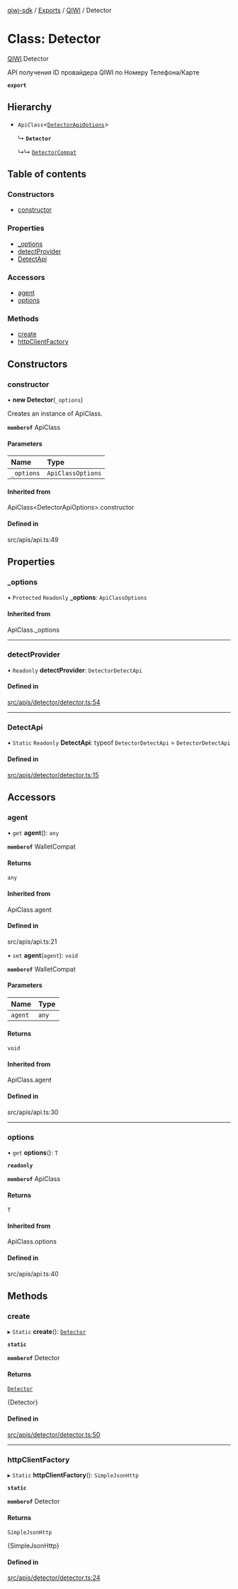 [qiwi-sdk](../README.md) / [Exports](../modules.md) / [QIWI](../modules/QIWI.md) / Detector

# Class: Detector

[QIWI](../modules/QIWI.md).Detector

API получения ID провайдера QIWI по Номеру Телефона/Карте

**`export`**

## Hierarchy

- `ApiClass`<[`DetectorApiOptions`](../modules/QIWI.md#detectorapioptions)\>

  ↳ **`Detector`**

  ↳↳ [`DetectorCompat`](QIWI.DetectorCompat.md)

## Table of contents

### Constructors

- [constructor](QIWI.Detector.md#constructor)

### Properties

- [\_options](QIWI.Detector.md#_options)
- [detectProvider](QIWI.Detector.md#detectprovider)
- [DetectApi](QIWI.Detector.md#detectapi)

### Accessors

- [agent](QIWI.Detector.md#agent)
- [options](QIWI.Detector.md#options)

### Methods

- [create](QIWI.Detector.md#create)
- [httpClientFactory](QIWI.Detector.md#httpclientfactory)

## Constructors

### constructor

• **new Detector**(`_options`)

Creates an instance of ApiClass.

**`memberof`** ApiClass

#### Parameters

| Name | Type |
| :------ | :------ |
| `_options` | `ApiClassOptions` |

#### Inherited from

ApiClass<DetectorApiOptions\>.constructor

#### Defined in

src/apis/api.ts:49

## Properties

### \_options

• `Protected` `Readonly` **\_options**: `ApiClassOptions`

#### Inherited from

ApiClass.\_options

___

### detectProvider

• `Readonly` **detectProvider**: `DetectorDetectApi`

#### Defined in

[src/apis/detector/detector.ts:54](https://github.com/AlexXanderGrib/node-qiwi-sdk/blob/46a7631/src/apis/detector/detector.ts#L54)

___

### DetectApi

▪ `Static` `Readonly` **DetectApi**: typeof `DetectorDetectApi` = `DetectorDetectApi`

#### Defined in

[src/apis/detector/detector.ts:15](https://github.com/AlexXanderGrib/node-qiwi-sdk/blob/46a7631/src/apis/detector/detector.ts#L15)

## Accessors

### agent

• `get` **agent**(): `any`

**`memberof`** WalletCompat

#### Returns

`any`

#### Inherited from

ApiClass.agent

#### Defined in

src/apis/api.ts:21

• `set` **agent**(`agent`): `void`

**`memberof`** WalletCompat

#### Parameters

| Name | Type |
| :------ | :------ |
| `agent` | `any` |

#### Returns

`void`

#### Inherited from

ApiClass.agent

#### Defined in

src/apis/api.ts:30

___

### options

• `get` **options**(): `T`

**`readonly`**

**`memberof`** ApiClass

#### Returns

`T`

#### Inherited from

ApiClass.options

#### Defined in

src/apis/api.ts:40

## Methods

### create

▸ `Static` **create**(): [`Detector`](QIWI.Detector.md)

**`static`**

**`memberof`** Detector

#### Returns

[`Detector`](QIWI.Detector.md)

{Detector}

#### Defined in

[src/apis/detector/detector.ts:50](https://github.com/AlexXanderGrib/node-qiwi-sdk/blob/46a7631/src/apis/detector/detector.ts#L50)

___

### httpClientFactory

▸ `Static` **httpClientFactory**(): `SimpleJsonHttp`

**`static`**

**`memberof`** Detector

#### Returns

`SimpleJsonHttp`

{SimpleJsonHttp}

#### Defined in

[src/apis/detector/detector.ts:24](https://github.com/AlexXanderGrib/node-qiwi-sdk/blob/46a7631/src/apis/detector/detector.ts#L24)

